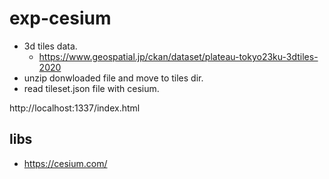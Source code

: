 # exp-cesium
* 3d tiles data.
  * https://www.geospatial.jp/ckan/dataset/plateau-tokyo23ku-3dtiles-2020
* unzip donwloaded file and move to tiles dir.
* read tileset.json file with cesium.

http://localhost:1337/index.html

## libs
* https://cesium.com/
